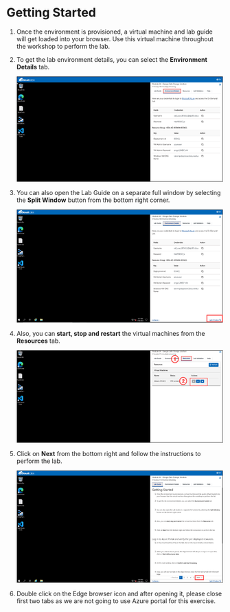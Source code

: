 # Getting Started

1. Once the environment is provisioned, a virtual machine and lab guide will get loaded into your browser. Use this virtual machine throughout the workshop to perform the lab.

1. To get the lab environment details, you can select the **Environment Details** tab.

    ![](../media/inst1.png)

1. You can also open the Lab Guide on a separate full window by selecting the **Split Window** button from the bottom right corner.

    ![](../media/inst2.png)    

1. Also, you can **start, stop and restart** the virtual machines from the **Resources** tab.

    ![](../media/inst3.png)
    
1. Click on **Next** from the bottom right and follow the instructions to perform the lab.

    ![](../media/inst4.png)

1. Double click on the Edge browser icon and after opening it, please close first two tabs as we are not going to use Azure portal for this exercise.
